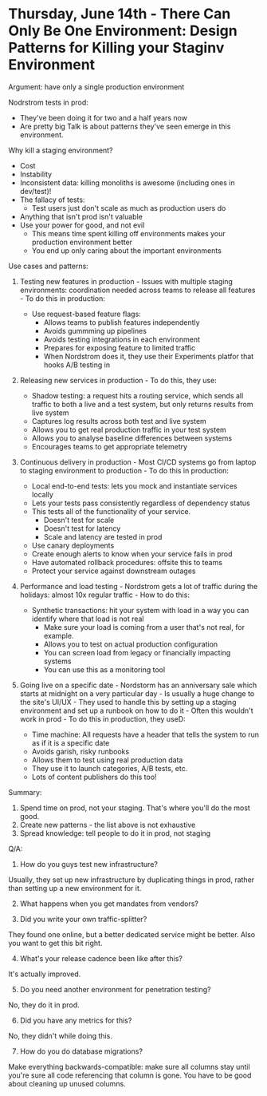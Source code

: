 # Thursday, June 14th - There Can Only Be One Environment: Design Patterns for Killing your Staginv Environment

Argument: have only a single production environment

Nodrstrom tests in prod:
  - They've been doing it for two and a half years now
  - Are pretty big
Talk is about patterns they've seen emerge in this environment.

Why kill a staging environment?
  - Cost
  - Instability
  - Inconsistent data: killing monoliths is awesome (including ones in dev/test)!
  - The fallacy of tests:
    - Test users just don't scale as much as production users do
  - Anything that isn't prod isn't valuable
  - Use your power for good, and not evil
    - This means time spent killing off environments makes your production environment better
    - You end up only caring about the important environments

Use cases and patterns:
  1. Testing new features in production
    - Issues with multiple staging environments: coordination needed across teams to release all features
    - To do this in production:
      - Use request-based feature flags:
        - Allows teams to publish features independently
        - Avoids gummming up pipelines
        - Avoids testing integrations in each environment
        - Prepares for exposing feature to limited traffic
        - When Nordstrom does it, they use their Experiments platfor that hooks A/B testing in 

  2. Releasing new services in production
    - To do this, they use:
      - Shadow testing: a request hits a routing service, which sends all traffic to both a live and a test system, but only returns results from live system
      - Captures log results across both test and live system
      - Allows you to get real production traffic in your test system
      - Allows you to analyse baseline differences between systems
      - Encourages teams to get appropriate telemetry

  3. Continuous delivery in production
    - Most CI/CD systems go from laptop to staging environment to production
    - To do this in production:
      - Local end-to-end tests: lets you mock and instantiate services locally
      - Lets your tests pass consistently regardless of dependency status
      - This tests all of the functionality of your service.
        - Doesn't test for scale
        - Doesn't test for latency
        - Scale and latency are tested in prod
      - Use canary deployments
      - Create enough alerts to know when your service fails in prod
      - Have automated rollback procedures: offsite this to teams
      - Protect your service against downstream outages

  4. Performance and load testing
    - Nordstrom gets a lot of traffic during the holidays: almost 10x regular traffic
    - How to do this:
      - Synthetic transactions: hit your system with load in a way you can identify where that load is not real
        - Make sure your load is coming from a user that's not real, for example. 
        - Allows you to test on actual production configuration
        - You can screen load from legacy or financially impacting systems
        - You can use this as a monitoring tool

  5. Going live on a specific date
    - Nordstorm has an anniversary sale which starts at midnight on a very particular day
    - Is usually a huge change to the site's UI/UX
    - They used to handle this by setting up a staging environment and set up a runbook on how to do it
    - Often this wouldn't work in prod
    - To do this in production, they useD:
      - Time machine: All requests have a header that tells the system to run as if it is a specific date
      - Avoids garish, risky runbooks
      - Allows them to test using real production data
      - They use it to launch categories, A/B tests, etc. 
      - Lots of content publishers do this too!

Summary:
  1. Spend time on prod, not your staging. That's where you'll do the most good.
  2. Create new patterns - the list above is not exhaustive
  3. Spread knowledge: tell people to do it in prod, not staging

Q/A:

 1. How do you guys test new infrastructure?

 Usually, they set up new infrastructure by duplicating things in prod, rather than setting up a new environment for it.

 2. What happens when you get mandates from vendors?

 3. Did you write your own traffic-splitter?

 They found one online, but a better dedicated service might be better. Also you want to get this bit right. 

  4. What's your release cadence been like after this?

  It's actually improved.

  5. Do you need another environment for penetration testing?

  No, they do it in prod.

  6. Did you have any metrics for this?

  No, they didn't while doing this.

  7. How do you do database migrations?

  Make everything backwards-compatible: make sure all columns stay until you're sure all code referencing that column is gone.
  You have to be good about cleaning up unused columns.
